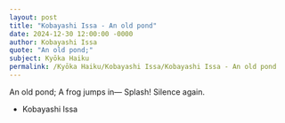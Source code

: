 ```yaml
---
layout: post
title: "Kobayashi Issa - An old pond"
date: 2024-12-30 12:00:00 -0000
author: Kobayashi Issa
quote: "An old pond;"
subject: Kyōka Haiku
permalink: /Kyōka Haiku/Kobayashi Issa/Kobayashi Issa - An old pond
---
```


An old pond;
A frog jumps in—
Splash! Silence again.

- Kobayashi Issa
